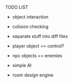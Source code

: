TODO LIST

* object interaction
* colision checking

* separate stuff into diff files

* player object == control?
* npc objects == enemies

* simple AI
* room design engine
